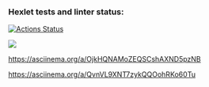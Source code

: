 ### Hexlet tests and linter status:

[![Actions Status](https://github.com/Starodubtcev/frontend-project-lvl1/workflows/hexlet-check/badge.svg)](https://github.com/Starodubtcev/frontend-project-lvl1/actions)

<a href="https://codeclimate.com/github/codeclimate/codeclimate/maintainability"><img src="https://api.codeclimate.com/v1/badges/a99a88d28ad37a79dbf6/maintainability" /></a>

https://asciinema.org/a/OjkHQNAMoZEQSCshAXND5pzNB

https://asciinema.org/a/QvnVL9XNT7zykQQOohRKo60Tu
